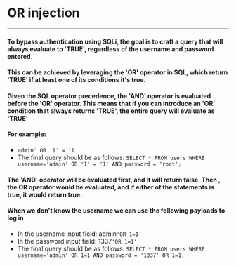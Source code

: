 # OR injection
***
#### To bypass authentication using SQLi, the goal is to craft a query that will always evaluate to 'TRUE', regardless of the username and password entered.
#### This can be achieved by leveraging the 'OR' operator in SQL, which return 'TRUE' if at least one of its conditions it's true.
#### Given the SQL operator precedence, the 'AND' operator is evaluated before the 'OR' operator. This means that if you can introduce an 'OR' condition that always returns 'TRUE', the entire query will evaluate as 'TRUE'
#### For example:
* `admin' OR '1' = '1`
* The final query should be as follows: `SELECT * FROM users WHERE username='admin' OR '1' = '1' AND password = 'root';`
#### The 'AND' operator will be evaluated first, and it will return false. Then , the OR operator would be evaluated, and if either of the statements is true, it would return true.

#### When we don't know the username we can use the following payloads to log in
* In the username input field: admin`'OR 1=1'`
* In the password input field: 1337`'OR 1=1'`
* The final query should be as follows: `SELECT * FROM users WHERE username='admin' OR 1=1 AND password = '1337' OR 1=1;`
